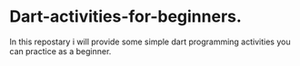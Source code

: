 # Dart-activities-for-beginners.
In this repostary i will provide some simple dart programming activities
you can practice as a beginner.
